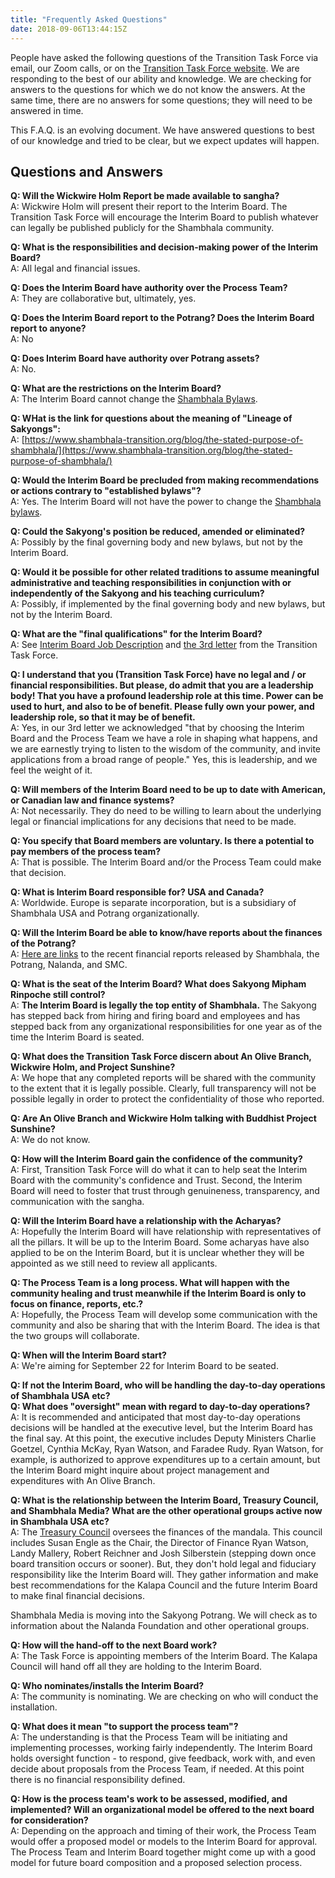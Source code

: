 ```yaml
---
title: "Frequently Asked Questions"
date: 2018-09-06T13:44:15Z
---
```


People have asked the following questions of the Transition Task Force via email, our Zoom calls, or on the [Transition Task Force website](https://www.shambhala-transition.org/contact/). We are responding to the best of our ability and knowledge. We are checking for answers to the questions for which we do not know the answers. At the same time, there are no answers for some questions; they will need to be answered in time.

This F.A.Q. is an evolving document.  We have answered questions to best of our knowledge and tried to be clear, but we expect updates will happen.

## Questions and Answers

**Q: Will the Wickwire Holm Report be made available to sangha?**\
A: Wickwire Holm will present their report to the Interim Board.  The Transition Task Force will encourage the Interim Board to publish whatever can legally be published publicly for the Shambhala community.

**Q: What is the responsibilities and decision-making power of the Interim Board?**\
A: All legal and financial issues.

**Q: Does the Interim Board have authority over the Process Team?**\
A: They are collaborative but, ultimately, yes.

**Q: Does the Interim Board report to the Potrang? Does the Interim Board report to anyone?**\
A: No

**Q: Does Interim Board have authority over Potrang assets?**\
A: No.

**Q: What are the restrictions on the Interim Board?**\
A: The Interim Board cannot change the [Shambhala Bylaws](https://www.shambhala-transition.org/info/bylaws/).

**Q: WHat is the link for questions about the meaning of "Lineage of Sakyongs":**\
A: [https://www.shambhala-transition.org/blog/the-stated-purpose-of-shambhala/](https://www.shambhala-transition.org/blog/the-stated-purpose-of-shambhala/) 

**Q: Would the Interim Board be precluded from making recommendations or actions contrary to "established bylaws"?**\
A: Yes. The Interim Board will not have the power to change the [Shambhala bylaws](https://www.shambhala-transition.org/info/bylaws/).

**Q: Could the Sakyong's position be reduced, amended or eliminated?**\
A: Possibly by the final governing body and new bylaws, but not by the Interim Board.

**Q: Would it be possible for other related traditions to assume meaningful administrative and teaching responsibilities in conjunction with or independently of the Sakyong and his teaching curriculum?**\
A: Possibly, if implemented by the final governing body and new bylaws, but not by the Interim Board.

**Q: What are the "final qualifications" for the Interim Board?**\
A: See [Interim Board Job Description](https://www.shambhala-transition.org/blog/interim-board-job-description) and [the 3rd letter](https://shambhala-transition.org/blog/more-information-on-the-interim-board-and-process-team/) from the Transition Task Force.

**Q: I understand that you (Transition Task Force) have no legal and / or financial responsibilities.   But please, do admit that you are a leadership body!  That you have a profound leadership role at this time.   Power can be used to hurt, and also to be of benefit.  Please fully own your power, and leadership role, so that it may be of benefit.**\
A: Yes, in our 3rd letter we acknowledged "that by choosing the Interim Board and the Process Team we have a role in shaping what happens, and we are earnestly trying to listen to the wisdom of the community, and invite applications from a broad range of people."  Yes, this is leadership, and we feel the weight of it. 

**Q:  Will members of the Interim Board need to be up to date with American, or Canadian law and finance systems?**\
A:  Not necessarily.  They do need to be willing to learn about the underlying legal or financial implications for any decisions that need to be made.

**Q:  You specify that Board members are voluntary.  Is there a potential to pay members of the process team?**\
A:  That is possible. The Interim Board and/or the Process Team could make that decision.

**Q: What is Interim Board responsible for? USA and Canada?**\
A: Worldwide. Europe is separate incorporation, but is a subsidiary of Shambhala USA and Potrang organizationally.

**Q: Will the Interim Board be able to know/have reports about the finances of the Potrang?**\
A: [Here are links](https://shambhala.org/members/finance-report-2018/) to the recent financial reports released by Shambhala, the Potrang, Nalanda, and SMC.

**Q: What is the seat of the Interim Board? What does Sakyong Mipham Rinpoche still control?**\
A: **The Interim Board is legally the top entity of Shambhala.** The Sakyong has stepped back from hiring and firing board and employees and has stepped back from any organizational responsibilities for one year as of the time the Interim Board is seated.

**Q: What does the Transition Task Force discern about An Olive Branch, Wickwire Holm, and Project Sunshine?**\
A: We hope that any completed reports will be shared with the community to the extent that it is legally possible. Clearly, full transparency will not be possible legally in order to protect the confidentiality of those who reported.

**Q: Are An Olive Branch and Wickwire Holm talking with Buddhist Project Sunshine?**\
A: We do not know.

**Q:  How will the Interim Board gain the confidence of the community?**\
A:  First, Transition Task Force will do what it can to help seat the Interim Board with the community's confidence and Trust. Second, the Interim Board will need to foster that trust through genuineness, transparency, and communication with the sangha. 

**Q: Will the Interim Board have a relationship with the Acharyas?**\
A: Hopefully the Interim Board will have relationship with representatives of all the pillars. It will be up to the Interim Board. Some acharyas have also applied to be on the Interim Board, but it is unclear whether they will be appointed as we still need to review all applicants.

**Q: The Process Team is a long process. What will happen with the community healing and trust meanwhile if the Interim Board is only to focus on finance, reports, etc.?**\
A: Hopefully, the Process Team will develop some communication with the community and also be sharing that with the Interim Board. The idea is that the two groups will collaborate.

**Q: When will the Interim Board start?**\
A: We're aiming for September 22 for Interim Board to be seated.

**Q: If not the Interim Board, who will be handling the day-to-day operations of Shambhala USA etc?**\
**Q: What does "oversight" mean with regard to day-to-day operations?**\
A: It is recommended and anticipated that most day-to-day operations decisions will be handled at the executive level, but the Interim Board has the final say.  At this point, the executive includes Deputy Ministers Charlie Goetzel, Cynthia McKay, Ryan Watson, and Faradee Rudy. Ryan Watson, for example, is authorized to approve expenditures up to a certain amount, but the Interim Board might inquire about project management and expenditures with An Olive Branch.

**Q:  What is the relationship between the Interim Board, Treasury Council, and Shambhala Media?  What are the other operational groups active now in Shambhala USA etc?**\
A: The <span style="text-decoration:underline;">Treasury Council</span> oversees the finances of the mandala. This council includes Susan Engle as the Chair, the Director of Finance Ryan Watson, Landy Mallery, Robert Reichner and Josh Silberstein (stepping down once board transition occurs or sooner).  But, they don't hold legal and fiduciary responsibility like the Interim Board will. They gather information and make best recommendations for the Kalapa Council and the future Interim Board to make final financial decisions.

Shambhala Media is moving into the Sakyong Potrang. We will check as to information about the Nalanda Foundation and other operational groups.

**Q:  How will the hand-off to the next Board work?**\
A:  The Task Force is appointing members of the Interim Board. The Kalapa Council will hand off all they are holding to the Interim Board.

**Q:  Who nominates/installs the Interim Board?**\
A: The community is nominating. We are checking on who will conduct the installation.

**Q:  What does it mean "to support the process team"?**\
A:  The understanding is that the Process Team will be initiating and implementing processes, working fairly independently. The Interim Board holds oversight function - to respond, give feedback, work with, and even decide about proposals from the Process Team, if needed. At this point there is no financial responsibility defined.

**Q:  How is the process team's work to be assessed, modified, and implemented? Will an organizational model be offered to the next board for consideration?**\
A:  Depending on the approach and timing of their work, the Process Team would offer a proposed model or models to the Interim Board for approval. The Process Team and Interim Board together might come up with a good model for future board composition and a proposed selection process.

